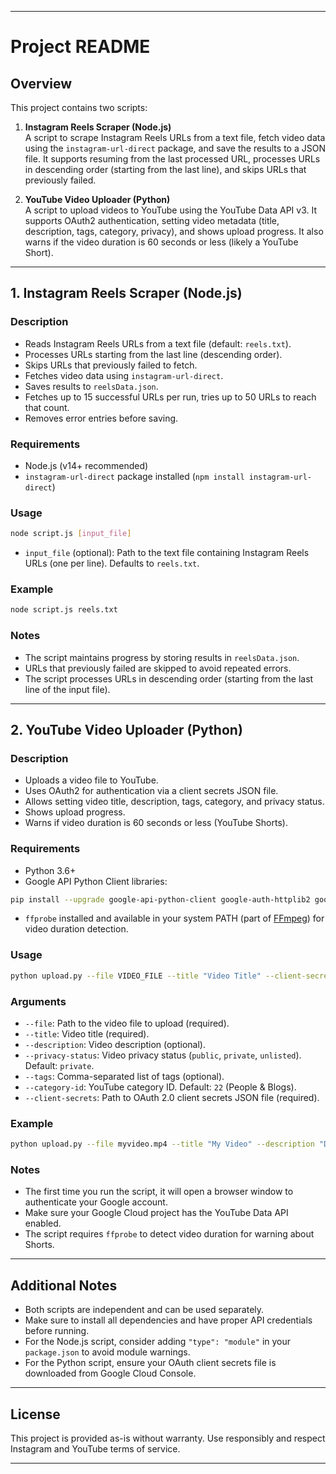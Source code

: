 
---

# Project README

## Overview

This project contains two scripts:

1. **Instagram Reels Scraper (Node.js)**  
   A script to scrape Instagram Reels URLs from a text file, fetch video data using the `instagram-url-direct` package, and save the results to a JSON file. It supports resuming from the last processed URL, processes URLs in descending order (starting from the last line), and skips URLs that previously failed.

2. **YouTube Video Uploader (Python)**  
   A script to upload videos to YouTube using the YouTube Data API v3. It supports OAuth2 authentication, setting video metadata (title, description, tags, category, privacy), and shows upload progress. It also warns if the video duration is 60 seconds or less (likely a YouTube Short).

---

## 1. Instagram Reels Scraper (Node.js)

### Description

- Reads Instagram Reels URLs from a text file (default: `reels.txt`).
- Processes URLs starting from the last line (descending order).
- Skips URLs that previously failed to fetch.
- Fetches video data using `instagram-url-direct`.
- Saves results to `reelsData.json`.
- Fetches up to 15 successful URLs per run, tries up to 50 URLs to reach that count.
- Removes error entries before saving.

### Requirements

- Node.js (v14+ recommended)
- `instagram-url-direct` package installed (`npm install instagram-url-direct`)

### Usage

```bash
node script.js [input_file]
```

- `input_file` (optional): Path to the text file containing Instagram Reels URLs (one per line). Defaults to `reels.txt`.

### Example

```bash
node script.js reels.txt
```

### Notes

- The script maintains progress by storing results in `reelsData.json`.
- URLs that previously failed are skipped to avoid repeated errors.
- The script processes URLs in descending order (starting from the last line of the input file).

---

## 2. YouTube Video Uploader (Python)

### Description

- Uploads a video file to YouTube.
- Uses OAuth2 for authentication via a client secrets JSON file.
- Allows setting video title, description, tags, category, and privacy status.
- Shows upload progress.
- Warns if video duration is 60 seconds or less (YouTube Shorts).

### Requirements

- Python 3.6+
- Google API Python Client libraries:

```bash
pip install --upgrade google-api-python-client google-auth-httplib2 google-auth-oauthlib
```

- `ffprobe` installed and available in your system PATH (part of [FFmpeg](https://ffmpeg.org/)) for video duration detection.

### Usage

```bash
python upload.py --file VIDEO_FILE --title "Video Title" --client-secrets client_secrets.json [options]
```

### Arguments

- `--file`: Path to the video file to upload (required).
- `--title`: Video title (required).
- `--description`: Video description (optional).
- `--privacy-status`: Video privacy status (`public`, `private`, `unlisted`). Default: `private`.
- `--tags`: Comma-separated list of tags (optional).
- `--category-id`: YouTube category ID. Default: `22` (People & Blogs).
- `--client-secrets`: Path to OAuth 2.0 client secrets JSON file (required).

### Example

```bash
python upload.py --file myvideo.mp4 --title "My Video" --description "Description here" --privacy-status public --tags "tag1,tag2" --client-secrets client_secrets.json
```

### Notes

- The first time you run the script, it will open a browser window to authenticate your Google account.
- Make sure your Google Cloud project has the YouTube Data API enabled.
- The script requires `ffprobe` to detect video duration for warning about Shorts.

---

## Additional Notes

- Both scripts are independent and can be used separately.
- Make sure to install all dependencies and have proper API credentials before running.
- For the Node.js script, consider adding `"type": "module"` in your `package.json` to avoid module warnings.
- For the Python script, ensure your OAuth client secrets file is downloaded from Google Cloud Console.

---

## License

This project is provided as-is without warranty. Use responsibly and respect Instagram and YouTube terms of service.

---

